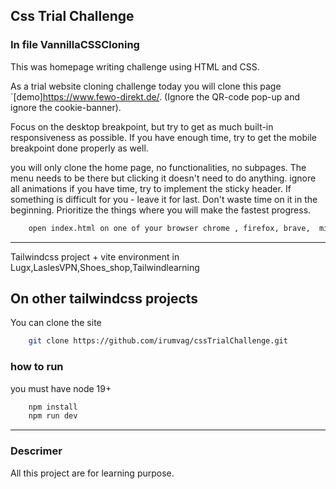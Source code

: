 ## Css Trial Challenge
 
### In file VannillaCSSCloning
This was homepage writing challenge using HTML and CSS.

As a trial website cloning challenge today you will clone this page `[demo]https://www.fewo-direkt.de/. (Ignore the QR-code pop-up and ignore the cookie-banner). 

Focus on the desktop breakpoint, but try to get as much built-in responsiveness as possible. If you have enough time, try to get the mobile breakpoint done properly as well.

you will only clone the home page, no functionalities, no subpages. The menu needs to be there but clicking it doesn't need to do anything.
ignore all animations
if you have time, try to implement the sticky header.
If something is difficult for you - leave it for last. Don't waste time on it in the beginning.
Prioritize the things where you will make the fastest progress.

```bash 
    open index.html on one of your browser chrome , firefox, brave,  microsoft edge, ....
```

---
Tailwindcss project + vite environment in Lugx,LaslesVPN,Shoes_shop,Tailwindlearning
## On other tailwindcss projects
You can clone the site 
```bash
    git clone https://github.com/irumvag/cssTrialChallenge.git
```
### how to run
you must have node 19+
```bash
    npm install 
    npm run dev
```
---
### Descrimer 
All this project are for learning purpose.